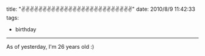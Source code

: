 title: "✌✌✌✌✌✌✌✌✌✌✌✌✌✌✌✌✌✌✌✌✌✌✌✌✌✌"
date: 2010/8/9 11:42:33
tags:
- birthday
---
As of yesterday, I'm 26 years old :)